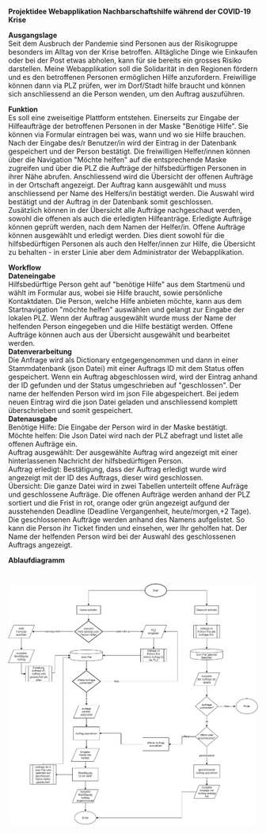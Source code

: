 
**Projektidee
Webapplikation Nachbarschaftshilfe während der COVID-19 Krise**

**Ausgangslage**<br />
Seit dem Ausbruch der Pandemie sind Personen aus der Risikogruppe besonders im Alltag von der Krise betroffen. Alltägliche Dinge wie Einkaufen oder bei der Post etwas abholen, kann für sie bereits ein grosses Risiko darstellen. Meine Webapplikation soll die Solidarität in den Regionen fördern und es den betroffenen Personen ermöglichen Hilfe anzufordern. Freiwillige können dann via PLZ prüfen, wer im Dorf/Stadt hilfe braucht und können sich anschliessend an die Person wenden, um den Auftrag auszuführen. 

**Funktion**<br />
Es soll eine zweiseitige Plattform entstehen. Einerseits zur Eingabe der Hilfeaufträge der betroffenen Personen in der Maske "Benötige Hilfe". Sie können via Formular eintragen bei was, wann und wo sie Hilfe brauchen. Nach der Eingabe des/r Benutzer/in wird der Eintrag in der Datenbank gespeichert und der Person bestätigt. Die freiwilligen Helfer/innen können über die Navigation "Möchte helfen" auf die entsprechende Maske zugreifen und über die PLZ die Aufträge der hilfsbedürftigen Personen in ihrer Nähe abrufen. Anschliessend wird die Übersicht der offenen Aufträge in der Ortschaft angezeigt. Der Auftrag kann ausgewählt und muss anschliessend per Name des Helfers/in bestätigt werden. Die Auswahl wird bestätigt und der Auftrag in der Datenbank somit geschlossen. <br/>Zusätzlich können in der Übersicht alle Aufträge nachgeschaut werden, sowohl die offenen als auch die erledigten Hilfeanträge. Erledigte Aufträge können geprüft werden, nach dem Namen der Helfer/in. Offene Aufträge können ausgewählt und erledigt werden. Dies dient sowohl für die hilfsbedürftigen Personen als auch den Helfer/innen zur Hilfe, die Übersicht zu behalten - in erster Linie aber dem Administrator der Webapplikation.

**Workflow**<br />
**Dateneingabe**<br />
Hilfsbedürftige Person geht auf "benötige Hilfe" aus dem Startmenü und wählt im Formular aus, wobei sie Hilfe braucht, sowie persönliche Kontaktdaten. Die Person, welche Hilfe anbieten möchte, kann aus dem Startnavigation "möchte helfen" auswählen und gelangt zur Eingabe der lokalen PLZ. Wenn der Auftrag ausgewählt wurde muss der Name der helfenden Person eingegeben und die Hilfe bestätigt werden. Offene Aufträge können auch aus der Übersicht ausgewählt und bearbeitet werden. <br />
**Datenverarbeitung**<br />
Die Anfrage wird als Dictionary entgegengenommen und dann in einer Stammdatenbank (json Datei) mit einer Auftrags ID mit dem Status offen gespeichert. Wenn ein Auftrag abgeschlossen wird, wird der Eintrag anhand der ID gefunden und der Status umgeschrieben auf "geschlossen". Der name der helfenden Person wird im json File abgespeichert. Bei jedem neuen Eintrag wird die json Datei geladen und anschliessend komplett überschrieben und somit gespeichert.<br />
**Datenausgabe**<br />
Benötige Hilfe: Die Eingabe der Person wird in der Maske bestätigt. <br />
Möchte helfen: Die Json Datei wird nach der PLZ abefragt und listet alle offenen Aufträge ein. <br />
Auftrag ausgewählt: Der ausgewählte Auftrag wird angezeigt mit einer hinterlassenen Nachricht der hilfsbedürftigen Person. <br />
Auftrag erledigt: Bestätigung, dass der Auftrag erledigt wurde wird angezeigt mit der ID des Auftrags, dieser wird geschlossen. <br /> 
Übersicht: Die ganze Datei wird in zwei Tabellen unterteilt offene Aufräge und geschlossene Aufträge. Die offenen Aufträge werden anhand der PLZ sortiert und die Frist in rot, orange oder grün angezeigt aufgund der ausstehenden Deadline (Deadline Vergangenheit, heute/morgen,+2 Tage).
Die geschlossenen Aufträge werden anhand des Namens aufgelistet. So kann die Person ihr Ticket finden und einsehen, wer Ihr geholfen hat.
Der Name der helfenden Person wird bei der Auswahl des geschlossenen Auftrags angezeigt. 

**Ablaufdiagramm**


![Bild](AblaufdiagrammWebapplikation.jpg)
=======


